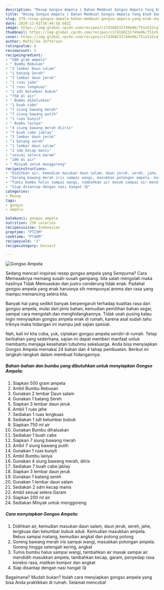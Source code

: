 ```yaml
---
description: "Resep Gongso Ampela | Bahan Membuat Gongso Ampela Yang Enak Dan Lezat"
title: "Resep Gongso Ampela | Bahan Membuat Gongso Ampela Yang Enak Dan Lezat"
slug: 279-resep-gongso-ampela-bahan-membuat-gongso-ampela-yang-enak-dan-lezat
date: 2020-12-01T16:44:58.682Z
image: https://img-global.cpcdn.com/recipes/c17d1b0231749e06/751x532cq70/gongso-ampela-foto-resep-utama.jpg
thumbnail: https://img-global.cpcdn.com/recipes/c17d1b0231749e06/751x532cq70/gongso-ampela-foto-resep-utama.jpg
cover: https://img-global.cpcdn.com/recipes/c17d1b0231749e06/751x532cq70/gongso-ampela-foto-resep-utama.jpg
author: Mathilda Jefferson
ratingvalue: 4
reviewcount: 3
recipeingredient:
- "500 gram ampela"
- " Bumbu Rebusan"
- "2 lembar Daun salam"
- "1 batang Sereh"
- "3 lembar daun jeruk"
- "1 ruas jahe"
- "1 ruas lengkuas"
- "1 sdt ketumbar bubuk"
- "750 ml air"
- " Bumbu dihaluskan"
- "1 buah cabe"
- "7 siung bawang merah"
- "7 siung bawang putih"
- "1 ruas kunyit"
- " Bumbu lainya"
- "4 siung bawang merah diiris"
- "7 buah cabe jablay"
- "3 lembar daun jeruk"
- "1 batang sereh"
- "1 lembar daun salam"
- "2 sdm kecap manis"
- "sesuai selera Garam"
- "200 ml air"
- " Minyak untuk menggoreng"
recipeinstructions:
- "Didihkan air, kemudian masukan daun salam, daun jeruk, sereh, jahe, lengkuas dan ketumbar bubuk aduk. Kemudian masukkan ampela. Rebus sampai matang, kemudian angkat dan potong potong"
- "Goreng bawang merah iris sampai wangi, masukkan potongan ampela. Goreng hingga setengah kering, angkat"
- "Tumis bumbu halus sampai wangi, tambahkan air masak sampai air mendidih masukkan ampela, tambahkan kecap, garam, penyedap rasa koreksi rasa, matikan kompor dan angkat"
- "Siap disantap dengan nasi hangat 😘"
categories:
- Resep
tags:
- gongso
- ampela

katakunci: gongso ampela 
nutrition: 250 calories
recipecuisine: Indonesian
preptime: "PT23M"
cooktime: "PT46M"
recipeyield: "1"
recipecategory: Dessert

---
```



![Gongso Ampela](https://img-global.cpcdn.com/recipes/c17d1b0231749e06/751x532cq70/gongso-ampela-foto-resep-utama.jpg)

Sedang mencari inspirasi resep gongso ampela yang Sempurna? Cara Memasaknya memang susah-susah gampang. bila salah mengolah maka hasilnya Tidak Memuaskan dan justru cenderung tidak enak. Padahal gongso ampela yang enak harusnya sih mempunyai aroma dan rasa yang mampu memancing selera kita.

Banyak hal yang sedikit banyak berpengaruh terhadap kualitas rasa dari gongso ampela, mulai dari jenis bahan, kemudian pemilihan bahan segar, sampai cara mengolah dan menghidangkannya. Tidak usah pusing kalau ingin menyiapkan gongso ampela enak di rumah, karena asal sudah tahu triknya maka hidangan ini mampu jadi sajian spesial.




Nah, kali ini kita coba, yuk, ciptakan gongso ampela sendiri di rumah. Tetap berbahan yang sederhana, sajian ini dapat memberi manfaat untuk membantu menjaga kesehatan tubuhmu sekeluarga. Anda bisa menyiapkan Gongso Ampela memakai 24 bahan dan 4 tahap pembuatan. Berikut ini langkah-langkah dalam membuat hidangannya.

<!--inarticleads1-->

##### Bahan-bahan dan bumbu yang dibutuhkan untuk menyiapkan Gongso Ampela:

1. Siapkan 500 gram ampela
1. Ambil  Bumbu Rebusan
1. Gunakan 2 lembar Daun salam
1. Gunakan 1 batang Sereh
1. Siapkan 3 lembar daun jeruk
1. Ambil 1 ruas jahe
1. Sediakan 1 ruas lengkuas
1. Sediakan 1 sdt ketumbar bubuk
1. Siapkan 750 ml air
1. Gunakan  Bumbu dihaluskan
1. Sediakan 1 buah cabe
1. Siapkan 7 siung bawang merah
1. Ambil 7 siung bawang putih
1. Gunakan 1 ruas kunyit
1. Ambil  Bumbu lainya
1. Gunakan 4 siung bawang merah, diiris
1. Sediakan 7 buah cabe jablay
1. Siapkan 3 lembar daun jeruk
1. Gunakan 1 batang sereh
1. Gunakan 1 lembar daun salam
1. Sediakan 2 sdm kecap manis
1. Ambil sesuai selera Garam
1. Siapkan 200 ml air
1. Sediakan  Minyak untuk menggoreng




<!--inarticleads2-->

##### Cara menyiapkan Gongso Ampela:

1. Didihkan air, kemudian masukan daun salam, daun jeruk, sereh, jahe, lengkuas dan ketumbar bubuk aduk. Kemudian masukkan ampela. Rebus sampai matang, kemudian angkat dan potong potong
1. Goreng bawang merah iris sampai wangi, masukkan potongan ampela. Goreng hingga setengah kering, angkat
1. Tumis bumbu halus sampai wangi, tambahkan air masak sampai air mendidih masukkan ampela, tambahkan kecap, garam, penyedap rasa koreksi rasa, matikan kompor dan angkat
1. Siap disantap dengan nasi hangat 😘




Bagaimana? Mudah bukan? Itulah cara menyiapkan gongso ampela yang bisa Anda praktikkan di rumah. Selamat mencoba!
